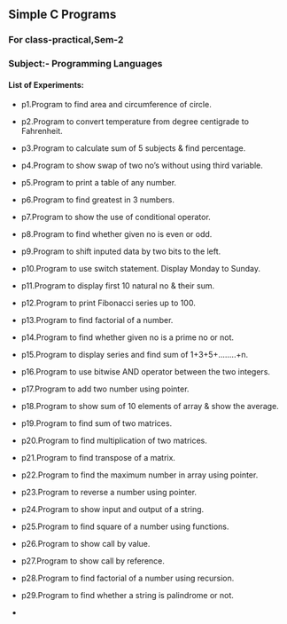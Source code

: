 ## Simple C Programs

### For class-practical,Sem-2

### Subject:- Programming Languages

#### List of Experiments:

-   p1.Program to find area and circumference of circle.
-   p2.Program to convert temperature from degree centigrade to Fahrenheit.
-   p3.Program to calculate sum of 5 subjects & find percentage.
-   p4.Program to show swap of two no’s without using third variable.
-   p5.Program to print a table of any number.
-   p6.Program to find greatest in 3 numbers.
-   p7.Program to show the use of conditional operator.
-   p8.Program to find whether given no is even or odd.
-   p9.Program to shift inputed data by two bits to the left.
-   p10.Program to use switch statement. Display Monday to Sunday.
-   p11.Program to display first 10 natural no & their sum.
-   p12.Program to print Fibonacci series up to 100.
-   p13.Program to find factorial of a number.
-   p14.Program to find whether given no is a prime no or not.
-   p15.Program to display series and find sum of 1+3+5+........+n.
-   p16.Program to use bitwise AND operator between the two integers.
-   p17.Program to add two number using pointer.
-   p18.Program to show sum of 10 elements of array & show the average.
-   p19.Program to find sum of two matrices.
-   p20.Program to find multiplication of two matrices.
-   p21.Program to find transpose of a matrix.
-   p22.Program to find the maximum number in array using pointer.
-   p23.Program to reverse a number using pointer.
-   p24.Program to show input and output of a string.
-   p25.Program to find square of a number using functions.
-   p26.Program to show call by value.
-   p27.Program to show call by reference.
-   p28.Program to find factorial of a number using recursion.
-   p29.Program to find whether a string is palindrome or not.

-   
